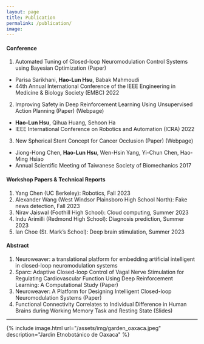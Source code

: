 ```yaml
---
layout: page
title: Publication
permalink: /publication/
image:
---
```

#### Conference
1. Automated Tuning of Closed-loop Neuromodulation Control Systems using Bayesian Optimization (Paper) 
* Parisa Sarikhani, **Hao-Lun Hsu**, Babak Mahmoudi
* 44th Annual International Conference of the IEEE Engineering in Medicine & Biology Society (EMBC) 2022
2. Improving Safety in Deep Reinforcement Learning Using Unsupervised Action Planning (Paper) (Webpage)
   
* **Hao-Lun Hsu**, Qihua Huang, Sehoon Ha  
* IEEE International Conference on Robotics and Automation (ICRA) 2022

3. New Spherical Stent Concept for Cancer Occlusion (Paper) (Webpage)
   
* Jiong-Hong Chen, **Hao-Lun Hsu**, Wen-Hsin Yang, Yi-Chun Chen, Hao-Ming Hsiao
* Annual Scientific Meeting of Taiwanese Society of Biomechanics 2017
  
#### Workshop Papers & Technical Reports

1. Yang Chen (UC Berkeley): Robotics, Fall 2023
2. Alexander Wang (West Windsor Plainsboro High School North): Fake news detection, Fall 2023
3. Nirav Jaiswal (Foothill High School): Cloud computing, Summer 2023
4. Indu Arimilli (Redmond High School): Diagnosis prediction, Summer 2023
5. Ian Choe (St. Mark’s School): Deep brain stimulation, Summer 2023

#### Abstract

1. Neuroweaver: a translational platform for embedding artificial intelligent in closed-loop neuromodulation systems
2. Sparc: Adaptive Closed-loop Control of Vagal Nerve Stimulation for Regulating Cardiovascular Function Using Deep Reinforcement Learning: A Computational Study (Paper)
3. Neuroweaver: A Platform for Designing Intelligent Closed-loop Neuromodulation Systems (Paper)
4. Functional Connectivity Correlates to Individual Difference in Human Brains during Working Memory Task and Resting State (Slides) 

***

{% include image.html url="/assets/img/garden_oaxaca.jpeg" description="Jardín Etnobotánico de Oaxaca" %}
